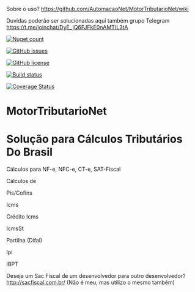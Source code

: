 Sobre o uso? https://github.com/AutomacaoNet/MotorTributarioNet/wiki


Duvidas poderão ser solucionadas aqui também grupo Telegram https://t.me/joinchat/DyE_jQ6FJFkE0nAMTIL3tA

[![Nuget count](http://img.shields.io/nuget/v/MotorTributarioNet.svg)](https://www.nuget.org/packages/MotorTributarioNet/)

[![GitHub issues](https://img.shields.io/github/issues/AutomacaoNet/MotorTributarioNet.svg)](https://github.com/AutomacaoNet/MotorTributarioNet/issues)

[![GitHub license](https://img.shields.io/badge/license-GPLv2-blue.svg)](https://raw.githubusercontent.com/AutomacaoNet/MotorTributarioNet/master/LICENSE)

[![Build status](https://ci.appveyor.com/api/projects/status/4lrcj87c5n4pveg9?svg=true)](https://ci.appveyor.com/project/AutomacaoNet/motortributarionet)

[![Coverage Status](https://coveralls.io/repos/github/AutomacaoNet/MotorTributarioNet/badge.svg)](https://coveralls.io/github/AutomacaoNet/MotorTributarioNet)


# MotorTributarioNet

# Solução para Cálculos Tributários Do Brasil

Cálculos para NF-e, NFC-e, CT-e, SAT-Fiscal

Cálculos de 

Pis/Cofins 

Icms

Crédito Icms

IcmsSt

Partilha (Difal)

Ipi

IBPT


Deseja um Sac Fiscal de um desenvolvedor para outro desenvolvedor?
http://sacfiscal.com.br/ (Não é meu, mas utilizo o mesmo também)
